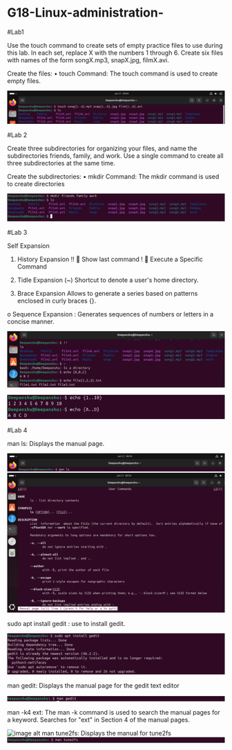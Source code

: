 # G18-Linux-administration-

#Lab1

Use the touch command to create sets of empty practice files to use during this lab. In each set, replace X with the numbers 1 through 6. Create six files with names of the form songX.mp3, snapX.jpg, filmX.avi. 

Create the files:
•	touch Command: The touch command is used to create empty files.

![image alt](https://github.com/deepanshusingla076/G18-Linux-administration-/blob/25bdf1267df3f947c9589cefab5e5c52617d4379/Screenshot%202025-01-21%20093505.png)

#Lab 2

Create three subdirectories for organizing your files, and name the subdirectories friends, family, and work. Use a single command to create all three subdirectories at the same time. 

Create the subdirectories:
•	mkdir Command: The mkdir command is used to create directories

![image alt](https://github.com/deepanshusingla076/G18-Linux-administration-/blob/1ee207380ab805317148f211a74424476c286831/Screenshot%202025-01-21%20093527.png)

#Lab 3

Self Expansion
1)	History Expansion
!!  Show last command
!   Execute a Specific Command

2)	Tidle Expansion (~)
Shortcut to denote a user's home directory.

3)	Brace Expansion
Allows to generate a series based on patterns enclosed in curly braces {}.

o	Sequence Expansion : Generates sequences of numbers or letters in a concise manner.

![image alt](https://github.com/deepanshusingla076/G18-Linux-administration-/blob/03715a861e1a5a70a815d3150c263289777ee377/Screenshot%202025-01-21%20100055.png)

![image alt](https://github.com/deepanshusingla076/G18-Linux-administration-/blob/03715a861e1a5a70a815d3150c263289777ee377/Screenshot%202025-01-21%20100129.png)

#Lab 4

man ls: Displays the manual page.

![image alt](https://github.com/deepanshusingla076/G18-Linux-administration-/blob/82c1c7443747627d0d818c2f4f49d7cee032d7d2/Screenshot%202025-01-21%20122511.png)
![image alt](https://github.com/deepanshusingla076/G18-Linux-administration-/blob/82c1c7443747627d0d818c2f4f49d7cee032d7d2/Screenshot%202025-01-21%20122442.png)

sudo apt install gedit : use to install gedit. 

![image alt](https://github.com/deepanshusingla076/G18-Linux-administration-/blob/81f67d39f6950b3f9032184791f81443a137eb43/Screenshot%202025-01-21%20123210.png)

man gedit: Displays the manual page for the gedit text editor

![image alt](https://github.com/deepanshusingla076/G18-Linux-administration-/blob/81f67d39f6950b3f9032184791f81443a137eb43/Screenshot%202025-01-21%20123238.png)

man -k4 ext: The man -k command is used to search the manual pages for a keyword. Searches for "ext" in Section 4 of the manual pages.

![image alt]()
man tune2fs: Displays the manual for tune2fs
![image alt](https://github.com/deepanshusingla076/G18-Linux-administration-/blob/0e6b6dc9382b04b752ac82ee9849c32fb2457a82/Screenshot%202025-01-21%20100445.png)

